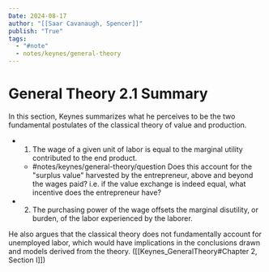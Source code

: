 ```yaml
---
Date: 2024-08-17
author: "[[Saar Cavanaugh, Spencer]]"
publish: "True"
tags:
  - "#note"
  - notes/keynes/general-theory
---
```


# General Theory 2.1 Summary

In this section, Keynes summarizes what he perceives to be the two fundamental postulates of the classical theory of value and production.

- 1. The wage of a given unit of labor is equal to the marginal utility contributed to the end product.
  - #notes/keynes/general-theory/question Does this account for the "surplus value" harvested by the entrepreneur, above and beyond the wages paid? i.e. if the value exchange is indeed equal, what incentive does the entrepreneur have?
- 2. The purchasing power of the wage offsets the marginal disutility, or burden, of the labor experienced by the laborer.

He also argues that the classical theory does not fundamentally account for unemployed labor, which would have implications in the conclusions drawn and models derived from the theory. ([[Keynes_GeneralTheory#Chapter 2, Section I]])
